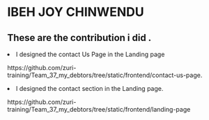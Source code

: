 <h1> IBEH JOY CHINWENDU </h1>



<h2> These are the contribution i did .</h2>


</ol> <li>I designed the contact Us Page in the Landing page
  <p>https://github.com/zuri-training/Team_37_my_debtors/tree/static/frontend/contact-us-page.</p>
    </li>
    <li> I designed the contact section in the Landing page.
  <p> https://github.com/zuri-training/Team_37_my_debtors/tree/static/frontend/landing-page</p>
  </li>

</ol>
